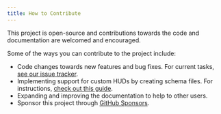 ```yaml
---
title: How to Contribute
---
```


This project is open-source and contributions towards the code and documentation are welcomed and encouraged.

Some of the ways you can contribute to the project include:

* Code changes towards new features and bug fixes. For current tasks, [see our issue tracker][issues-link].
* Implementing support for custom HUDs by creating schema files. For instructions, [check out this guide][json-link].
* Expanding and improving the documentation to help to other users.
* Sponsor this project through [GitHub Sponsors][sponsors-link].

<!-- MARKDOWN LINKS -->
[issues-link]: https://github.com/CriticalFlaw/TF2HUD.Editor/issues
[json-link]: http://www.criticalflaw.ca/TF2HUD.Editor/json/intro/
[sponsors-link]: https://github.com/sponsors/CriticalFlaw

